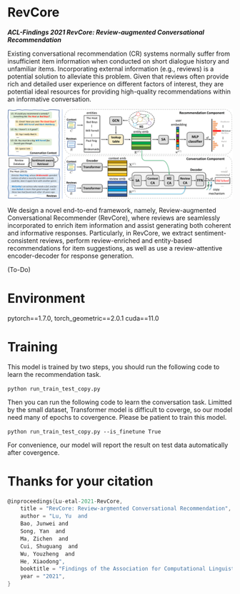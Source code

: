 # RevCore
***ACL-Findings 2021 RevCore: Review-augmented Conversational Recommendation***

Existing conversational recommendation (CR) systems normally suffer from insufficient item information when conducted on short dialogue history and unfamiliar items.
Incorporating external information (e.g., reviews) is a potential solution to alleviate this problem.
Given that reviews often provide rich and detailed user experience on different factors of interest, they are potential ideal resources for providing high-quality recommendations within an informative conversation.

![image](https://github.com/JD-AI-Research-NLP/RevCore/blob/main/method_final_1.png)

We design a novel end-to-end framework, namely, Review-augmented Conversational Recommender (RevCore), where reviews are seamlessly incorporated to enrich item information and assist generating both coherent and informative responses.
Particularly, in RevCore, we extract sentiment-consistent reviews, perform review-enriched and entity-based recommendations for item suggestions, as well as use a review-attentive encoder-decoder for response generation.

(To-Do)

# Environment 
pytorch==1.7.0, torch_geometric==2.0.1
cuda==11.0 


# Training
This model is trained by two steps, you should run the following code to learn the recommendation task.

```python run_train_test_copy.py```

Then you can run the following code to learn the conversation task. Limitted by the small dataset, Transformer model is difficult to coverge, so our model need many of epochs to covergence. Please be patient to train this model.

```python run_train_test_copy.py --is_finetune True```

For convenience, our model will report the result on test data automatically after covergence.


# Thanks for your citation
```c
@inproceedings{Lu-etal-2021-RevCore,
    title = "RevCore: Review-argmented Conversational Recommendation",
    author = "Lu, Yu  and
    Bao, Junwei and
    Song, Yan  and
    Ma, Zichen  and
    Cui, Shuguang  and
    Wu, Youzheng  and
    He, Xiaodong",
    booktitle = "Findings of the Association for Computational Linguistics: ACL-IJCNLP 2021",
    year = "2021",
}
```


